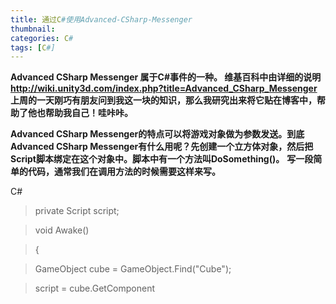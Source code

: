 ```yaml
---
title: 通过C#使用Advanced-CSharp-Messenger
thumbnail: 
categories: C#
tags: [C#]
---
```


**Advanced CSharp Messenger 属于C#事件的一种。
维基百科中由详细的说明<http://wiki.unity3d.com/index.php?title=Advanced_CSharp_Messenger>上周的一天刚巧有朋友问到我这一块的知识，那么我研究出来将它贴在博客中，帮助了他也帮助我自己！哇咔咔。**

 **Advanced CSharp Messenger的特点可以将游戏对象做为参数发送。到底Advanced CSharp
Messenger有什么用呢？先创建一个立方体对象，然后把Script脚本绑定在这个对象中。脚本中有一个方法叫DoSomething()。**
**写一段简单的代码，通常我们在调用方法的时候需要这样来写。**

C#

> private Script script;

>

> void Awake()

>

> {

>

> GameObject cube = GameObject.Find("Cube");

>

> script = cube.GetComponent<Script>();

>

> }

>

>  
>

>

> void Update()

>

> {

>

> if(Input.GetMouseButtonDown(0))

>

> {

>

> script.DoSomething();

>

> }

>

> }

  

**代码比较简单，我就不注释了。
原理就是先获取游戏对象，接着获取脚本组件对象，最后通过脚本组件对象去调用对应脚本中的方法，这样的调用方法我们称之为直接调用。**

**这个例子中我只调用了一个对象的方法，如果说有成千上万个对象，那么这样调用是不是感觉自己的代码非常的丑？因为你需要一个一个的获取对象然后获取脚本组件然后在调用方法。。。。。
（想想都恐怖！！）**

 **下面我们在用Advanced CSharp Messenger来实现事件的调用。按照维基百科中首先把Message.cs
和Callback.cs拷贝在你的工程中。**

 **CallBack.cs**

C#

> public delegate void Callback();

>

> public delegate void Callback<T>(T arg1);

>

> public delegate void Callback<T, U>(T arg1, U arg2);

>

> public delegate void Callback<T, U, V>(T arg1, U arg2, V arg3);

**Message.cs**

C#

> /*

>

> * Advanced C# messenger by Ilya Suzdalnitski. V1.0

>

> *

>

> * Based on Rod Hyde's "CSharpMessenger" and Magnus Wolffelt's
"CSharpMessenger Extended".

>

> *

>

> * Features:

>

> * Prevents a MissingReferenceException because of a reference to a destroyed
message handler.

>

> * Option to log all messages

>

> * Extensive error detection, preventing silent bugs

>

> *

>

> * Usage examples:

>

> 1\. Messenger.AddListener<GameObject>("prop collected", PropCollected);

>

>    Messenger.Broadcast<GameObject>("prop collected", prop);

>

> 2\. Messenger.AddListener<float>("speed changed", SpeedChanged);

>

>    Messenger.Broadcast<float>("speed changed", 0.5f);

>

> *

>

> * Messenger cleans up its evenTable automatically upon loading of a new
level.

>

> *

>

> * Don't forget that the messages that should survive the cleanup, should be
marked with Messenger.MarkAsPermanent(string)

>

> *

>

> */

>

>  
>

>

> //#define LOG_ALL_MESSAGES

>

> //#define LOG_ADD_LISTENER

>

> //#define LOG_BROADCAST_MESSAGE

>

> #define REQUIRE_LISTENER

>

>  
>

>

> using System;

>

> using System.Collections.Generic;

>

> using UnityEngine;

>

>  
>

>

> static internal class Messenger {

>

> #region Internal variables

>

>  
>

>

> //Disable the unused variable warning

>

> #pragma warning disable 0414

>

> //Ensures that the MessengerHelper will be created automatically upon start
of the game.

>

> static private MessengerHelper messengerHelper = ( new
GameObject("MessengerHelper") ).AddComponent< MessengerHelper >();

>

> #pragma warning restore 0414

>

>  
>

>

> static public Dictionary<string, Delegate> eventTable = new
Dictionary<string, Delegate>();

>

>  
>

>

> //Message handlers that should never be removed, regardless of calling
Cleanup

>

> static public List< string > permanentMessages = new List< string > ();

>

> #endregion

>

> #region Helper methods

>

> //Marks a certain message as permanent.

>

> static public void MarkAsPermanent(string eventType) {

>

> #if LOG_ALL_MESSAGES

>

> Debug.Log("Messenger MarkAsPermanent \t\"" + eventType + "\"");

>

> #endif

>

>  
>

>

> permanentMessages.Add( eventType );

>

> }

>

>  
>

>

> static public void Cleanup()

>

> {

>

> #if LOG_ALL_MESSAGES

>

> Debug.Log("MESSENGER Cleanup. Make sure that none of necessary listeners are
removed.");

>

> #endif

>

>  
>

>

> List< string > messagesToRemove = new List<string>();

>

>  
>

>

> foreach (KeyValuePair<string, Delegate> pair in eventTable) {

>

> bool wasFound = false;

>

>  
>

>

> foreach (string message in permanentMessages) {

>

> if (pair.Key == message) {

>

> wasFound = true;

>

> break;

>

> }

>

> }

>

>  
>

>

> if (!wasFound)

>

> messagesToRemove.Add( pair.Key );

>

> }

>

>  
>

>

> foreach (string message in messagesToRemove) {

>

> eventTable.Remove( message );

>

> }

>

> }

>

>  
>

>

> static public void PrintEventTable()

>

> {

>

> Debug.Log("\t\t\t=== MESSENGER PrintEventTable ===");

>

>  
>

>

> foreach (KeyValuePair<string, Delegate> pair in eventTable) {

>

> Debug.Log("\t\t\t" + pair.Key + "\t\t" + pair.Value);

>

> }

>

>  
>

>

> Debug.Log("\n");

>

> }

>

> #endregion

>

>  
>

>

> #region Message logging and exception throwing

>

>     static public void OnListenerAdding(string eventType, Delegate
listenerBeingAdded) {

>

> #if LOG_ALL_MESSAGES || LOG_ADD_LISTENER

>

> Debug.Log("MESSENGER OnListenerAdding \t\"" + eventType + "\"\t{" +
listenerBeingAdded.Target + " -> " + listenerBeingAdded.Method + "}");

>

> #endif

>

>  
>

>

>         if (!eventTable.ContainsKey(eventType)) {

>

>             eventTable.Add(eventType, null );

>

>         }

>

>  
>

>

>         Delegate d = eventTable[eventType];

>

>         if (d != null && d.GetType() != listenerBeingAdded.GetType()) {

>

>             throw new ListenerException(string.Format("Attempting to add
listener with inconsistent signature for event type {0}. Current listeners
have type {1} and listener being added has type {2}", eventType,
d.GetType().Name, listenerBeingAdded.GetType().Name));

>

>         }

>

>     }

>

>  
>

>

>     static public void OnListenerRemoving(string eventType, Delegate
listenerBeingRemoved) {

>

> #if LOG_ALL_MESSAGES

>

> Debug.Log("MESSENGER OnListenerRemoving \t\"" + eventType + "\"\t{" +
listenerBeingRemoved.Target + " -> " + listenerBeingRemoved.Method + "}");

>

> #endif

>

>  
>

>

>         if (eventTable.ContainsKey(eventType)) {

>

>             Delegate d = eventTable[eventType];

>

>  
>

>

>             if (d == null) {

>

>                 throw new ListenerException(string.Format("Attempting to
remove listener with for event type \"{0}\" but current listener is null.",
eventType));

>

>             } else if (d.GetType() != listenerBeingRemoved.GetType()) {

>

>                 throw new ListenerException(string.Format("Attempting to
remove listener with inconsistent signature for event type {0}. Current
listeners have type {1} and listener being removed has type {2}", eventType,
d.GetType().Name, listenerBeingRemoved.GetType().Name));

>

>             }

>

>         } else {

>

>             throw new ListenerException(string.Format("Attempting to remove
listener for type \"{0}\" but Messenger doesn't know about this event type.",
eventType));

>

>         }

>

>     }

>

>  
>

>

>     static public void OnListenerRemoved(string eventType) {

>

>         if (eventTable[eventType] == null) {

>

>             eventTable.Remove(eventType);

>

>         }

>

>     }

>

>  
>

>

>     static public void OnBroadcasting(string eventType) {

>

> #if REQUIRE_LISTENER

>

>         if (!eventTable.ContainsKey(eventType)) {

>

>             throw new BroadcastException(string.Format("Broadcasting message
\"{0}\" but no listener found. Try marking the message with
Messenger.MarkAsPermanent.", eventType));

>

>         }

>

> #endif

>

>     }

>

>  
>

>

>     static public BroadcastException
CreateBroadcastSignatureException(string eventType) {

>

>         return new BroadcastException(string.Format("Broadcasting message
\"{0}\" but listeners have a different signature than the broadcaster.",
eventType));

>

>     }

>

>  
>

>

>     public class BroadcastException : Exception {

>

>         public BroadcastException(string msg)

>

>             : base(msg) {

>

>         }

>

>     }

>

>  
>

>

>     public class ListenerException : Exception {

>

>         public ListenerException(string msg)

>

>             : base(msg) {

>

>         }

>

>     }

>

> #endregion

>

>  
>

>

> #region AddListener

>

> //No parameters

>

>     static public void AddListener(string eventType, Callback handler) {

>

>         OnListenerAdding(eventType, handler);

>

>         eventTable[eventType] = (Callback)eventTable[eventType] + handler;

>

>     }

>

>  
>

>

> //Single parameter

>

> static public void AddListener<T>(string eventType, Callback<T> handler) {

>

>         OnListenerAdding(eventType, handler);

>

>         eventTable[eventType] = (Callback<T>)eventTable[eventType] +
handler;

>

>     }

>

>  
>

>

> //Two parameters

>

> static public void AddListener<T, U>(string eventType, Callback<T, U>
handler) {

>

>         OnListenerAdding(eventType, handler);

>

>         eventTable[eventType] = (Callback<T, U>)eventTable[eventType] +
handler;

>

>     }

>

>  
>

>

> //Three parameters

>

> static public void AddListener<T, U, V>(string eventType, Callback<T, U, V>
handler) {

>

>         OnListenerAdding(eventType, handler);

>

>         eventTable[eventType] = (Callback<T, U, V>)eventTable[eventType] +
handler;

>

>     }

>

> #endregion

>

>  
>

>

> #region RemoveListener

>

> //No parameters

>

>     static public void RemoveListener(string eventType, Callback handler) {

>

>         OnListenerRemoving(eventType, handler);

>

>         eventTable[eventType] = (Callback)eventTable[eventType] - handler;

>

>         OnListenerRemoved(eventType);

>

>     }

>

>  
>

>

> //Single parameter

>

> static public void RemoveListener<T>(string eventType, Callback<T> handler)
{

>

>         OnListenerRemoving(eventType, handler);

>

>         eventTable[eventType] = (Callback<T>)eventTable[eventType] -
handler;

>

>         OnListenerRemoved(eventType);

>

>     }

>

>  
>

>

> //Two parameters

>

> static public void RemoveListener<T, U>(string eventType, Callback<T, U>
handler) {

>

>         OnListenerRemoving(eventType, handler);

>

>         eventTable[eventType] = (Callback<T, U>)eventTable[eventType] -
handler;

>

>         OnListenerRemoved(eventType);

>

>     }

>

>  
>

>

> //Three parameters

>

> static public void RemoveListener<T, U, V>(string eventType, Callback<T, U,
V> handler) {

>

>         OnListenerRemoving(eventType, handler);

>

>         eventTable[eventType] = (Callback<T, U, V>)eventTable[eventType] -
handler;

>

>         OnListenerRemoved(eventType);

>

>     }

>

> #endregion

>

>  
>

>

> #region Broadcast

>

> //No parameters

>

>     static public void Broadcast(string eventType) {

>

> #if LOG_ALL_MESSAGES || LOG_BROADCAST_MESSAGE

>

> Debug.Log("MESSENGER\t" + System.DateTime.Now.ToString("hh:mm:ss.fff") +
"\t\t\tInvoking \t\"" + eventType + "\"");

>

> #endif

>

>         OnBroadcasting(eventType);

>

>  
>

>

>         Delegate d;

>

>         if (eventTable.TryGetValue(eventType, out d)) {

>

>             Callback callback = d as Callback;

>

>  
>

>

>             if (callback != null) {

>

>                 callback();

>

>             } else {

>

>                 throw CreateBroadcastSignatureException(eventType);

>

>             }

>

>         }

>

>     }

>

>  
>

>

> //Single parameter

>

>     static public void Broadcast<T>(string eventType, T arg1) {

>

> #if LOG_ALL_MESSAGES || LOG_BROADCAST_MESSAGE

>

> Debug.Log("MESSENGER\t" + System.DateTime.Now.ToString("hh:mm:ss.fff") +
"\t\t\tInvoking \t\"" + eventType + "\"");

>

> #endif

>

>         OnBroadcasting(eventType);

>

>  
>

>

>         Delegate d;

>

>         if (eventTable.TryGetValue(eventType, out d)) {

>

>             Callback<T> callback = d as Callback<T>;

>

>  
>

>

>             if (callback != null) {

>

>                 callback(arg1);

>

>             } else {

>

>                 throw CreateBroadcastSignatureException(eventType);

>

>             }

>

>         }

>

> }

>

>  
>

>

> //Two parameters

>

>     static public void Broadcast<T, U>(string eventType, T arg1, U arg2) {

>

> #if LOG_ALL_MESSAGES || LOG_BROADCAST_MESSAGE

>

> Debug.Log("MESSENGER\t" + System.DateTime.Now.ToString("hh:mm:ss.fff") +
"\t\t\tInvoking \t\"" + eventType + "\"");

>

> #endif

>

>         OnBroadcasting(eventType);

>

>  
>

>

>         Delegate d;

>

>         if (eventTable.TryGetValue(eventType, out d)) {

>

>             Callback<T, U> callback = d as Callback<T, U>;

>

>  
>

>

>             if (callback != null) {

>

>                 callback(arg1, arg2);

>

>             } else {

>

>                 throw CreateBroadcastSignatureException(eventType);

>

>             }

>

>         }

>

>     }

>

>  
>

>

> //Three parameters

>

>     static public void Broadcast<T, U, V>(string eventType, T arg1, U arg2,
V arg3) {

>

> #if LOG_ALL_MESSAGES || LOG_BROADCAST_MESSAGE

>

> Debug.Log("MESSENGER\t" + System.DateTime.Now.ToString("hh:mm:ss.fff") +
"\t\t\tInvoking \t\"" + eventType + "\"");

>

> #endif

>

>         OnBroadcasting(eventType);

>

>  
>

>

>         Delegate d;

>

>         if (eventTable.TryGetValue(eventType, out d)) {

>

>             Callback<T, U, V> callback = d as Callback<T, U, V>;

>

>  
>

>

>             if (callback != null) {

>

>                 callback(arg1, arg2, arg3);

>

>             } else {

>

>                 throw CreateBroadcastSignatureException(eventType);

>

>             }

>

>         }

>

>     }

>

> #endregion

>

> }

>

>  
>

>

> //This manager will ensure that the messenger's eventTable will be cleaned
up upon loading of a new level.

>

> public sealed class MessengerHelper : MonoBehaviour {

>

> void Awake ()

>

> {

>

> DontDestroyOnLoad(gameObject);

>

> }

>

>  
>

>

> //Clean up eventTable every time a new level loads.

>

> public void OnDisable() {

>

> Messenger.Cleanup();

>

> }

>

> }

**然后就可以开始使用了，Messager.Broadcast()这样就好比我们发送了一条广播。**

C#

> void Update()

>

> {

>

> if(Input.GetMouseButtonDown(0))

>

> {

>

> Messenger.Broadcast("Send");

>

> }

>

> }

**在需要这条广播的类中来接受它，同样是刚刚说的Script类。接受广播的标志是
Messager.AddListener()参数1表示广播的名称，参数2表示广播所调用的方法。**

C#

> using UnityEngine;

>

> using System.Collections;

>

>  
>

>

> public class Script : MonoBehaviour {

>

>  
>

>

> void Awake()

>

> {

>

> Messenger.AddListener( "Send", DoSomething );

>

> }

>

> public void DoSomething()

>

> {

>

> Debug.Log("DoSomething");

>

> }

>

> }

**这样一来，只要发送名称为”Send”的方法，就可以在别的类中接收它了。**

**我们在说说如何通过广播来传递参数,这也是那天那个哥们主要问我的问题。（其实是维基百科上写的不是特别特别的清楚，那哥们误解了）在Callback中可以看出参数最多可以是三个，参数的类型是任意类型，也就是说我们不仅能传递
int float bool 还能传递gameObject类型。**

 **如下所示，发送广播的时候传递了两个参数，参数1是一个游戏对象，参数2是一个int数值。**

C#

> void Update()

>

> {

>

> if(Input.GetMouseButtonDown(0))

>

> {

>

> GameObject cube = GameObject.Find("Cube");

>

> Messenger.Broadcast<GameObject,int>("Send",cube,1980);

>

> }

>

> }

**然后是接受的地方 参数用 <>存在一起。游戏对象也可以完美的传递。**

C#

> using UnityEngine;

>

> using System.Collections;

>

>  
>

>

> public class Script : MonoBehaviour {

>

>  
>

>

> void Awake()

>

> {

>

> Messenger.AddListener<GameObject,int>( "Send", DoSomething );

>

> }

>

> public void DoSomething(GameObject obj,int i)

>

> {

>

> Debug.Log("name " + obj.name + " id =" + i);

>

> }

>

> }

**如果传递一个参数 <T>**

 **两个参数 <T,T>**

 **三个参数 <T,T,T>   **

 **怎么样使用起来还是挺简单的吧？**

**我觉得项目中最好不要大量的使用代理事件这类的方法（根据需求而定），虽然可以让你的代码非常的简洁，但是它的效率不高大概比直接调用慢5-倍左右吧，就好比美好的东西一定都有瑕疵一样。
还记得Unity自身也提供了一种发送消息的方法吗？，用过的都知道效率也非常低下，虽然我们看不到它具体实现的源码是如何实现的，但是我觉得原理可能也是这样的。
欢迎和大家一起讨论与学习。**

